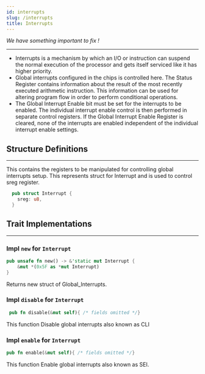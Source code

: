 ```yaml
---
id: interrupts
slug: /interrupts
title: Interrupts
---
```


_We have something important to fix !_

---

- Interrupts is a mechanism by which an I/O or instruction can suspend the normal execution of the 
  processor and gets itself serviced like it has higher priority. 
- Global interrupts configured in the chips is controlled here. The Status Register contains information about the result of
  the most recently executed arithmetic instruction. This information can be used for altering program flow in order to perform
  conditional operations.
- The Global Interrupt Enable bit must be set for the interrupts to be enabled. The individual interrupt enable control is then performed in separate control registers. If the Global Interrupt Enable Register is cleared, none of the interrupts are enabled independent of the individual interrupt enable settings.

## Structure Definitions
---

This contains the registers to be manipulated for controlling global interrupts setup.
This represents struct for Interrupt and is used to control sreg register.

```rust
  pub struct Interrupt {
    sreg: u8,
  }
```

## Trait Implementations
---- 
 
### Impl `new` for `Interrupt`

```rust
pub unsafe fn new() -> &'static mut Interrupt {
    &mut *(0x5F as *mut Interrupt)
}
```

Returns new struct of Global_Interrupts.

### Impl `disable` for `Interrupt`

```rust
 pub fn disable(&mut self){ /* fields omitted */}
```
This function Disable global interrupts also known as CLI

### Impl `enable` for `Interrupt`

```rust
pub fn enable(&mut self){ /* fields omitted */}
```
This function Enable global interrupts also known as SEI.
